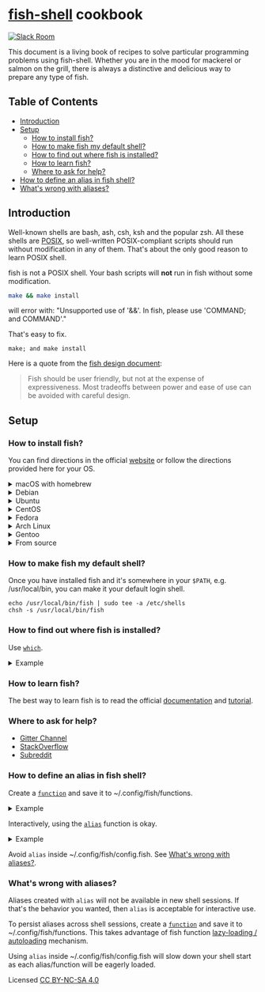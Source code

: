 # [fish-shell](https://github.com/fish-shell/fish-shell) cookbook

[![Slack Room](https://fisherman-wharf.herokuapp.com/badge.svg)](https://fisherman-wharf.herokuapp.com)

This document is a living book of recipes to solve particular programming problems using fish-shell. Whether you are in the mood for mackerel or salmon on the grill, there is always a distinctive and delicious way to prepare any type of fish.

## Table of Contents
* [Introduction](#introduction)
* [Setup](#setup)
  * [How to install fish?](#how-to-install-fish)
  * [How to make fish my default shell?](#how-to-make-fish-my-default-shell)
  * [How to find out where fish is installed?](#how-to-find-out-where-fish-is-installed)
  * [How to learn fish?](#how-to-learn-fish)
  * [Where to ask for help?](#where-to-ask-for-help)
* [How to define an alias in fish shell?](#how-to-define-an-alias-in-fish-shell)
* [What's wrong with aliases?](#whats-wrong-with-aliases)

## Introduction
Well-known shells are bash, ash, csh, ksh and the popular zsh. All these shells are [POSIX](https://en.wikipedia.org/wiki/POSIX), so well-written POSIX-compliant scripts should run without modification in any of them. That's about the only good reason to learn POSIX shell.

fish is not a POSIX shell. Your bash scripts will **not** run in fish without some modification.

```sh
make && make install
```

will error with: "Unsupported use of '&&'. In fish, please use 'COMMAND; and COMMAND'."

That's easy to fix.

```fish
make; and make install
```

Here is a quote from the [fish design document](http://fishshell.com/docs/current/design.html):

> Fish should be user friendly, but not at the expense of expressiveness. Most tradeoffs between power and ease of use can be avoided with careful design.

## Setup
### How to install fish?

You can find directions in the official [website](https://fishshell.com) or follow the directions provided here for your OS.

<details>
<summary>macOS with homebrew</summary>

```bash
brew update && brew install fish
```
</details>

<details>
<summary>Debian</summary>

```bash
wget http://download.opensuse.org/repositories/shells:fish:release:2/Debian_8.0/Release.key
apt-key add - < Release.key
echo 'deb http://download.opensuse.org/repositories/shells:/fish:/release:/2/Debian_8.0/ /' >> /etc/apt/sources.list.d/fish.list
apt-get update
apt-get install fish
```
</details>


<details>
<summary>Ubuntu</summary>

```bash
sudo apt-add-repository ppa:fish-shell/release-2
sudo apt-get update
sudo apt-get install fish
```
</details>

<details>
<summary>CentOS</summary>

```bash
cd /etc/yum.repos.d/
wget http://download.opensuse.org/repositories/shells:fish:release:2/CentOS_7/shells:fish:release:2.repo
yum install fish
```
</details>

<details>
<summary>Fedora</summary>

```bash
cd /etc/yum.repos.d/
wget http://download.opensuse.org/repositories/shells:fish:release:2/Fedora_23/shells:fish:release:2.repo
yum install fish
```
</details>


<details>
<summary>Arch Linux</summary>

```bash
pacman -S fish
```
</details>


<details>
<summary>Gentoo</summary>

```bash
emerge fish
```
</details>

<details>
<summary>From source</summary>

```bash
sudo apt-get -y install git gettext automake autoconf ncurses-dev build-essential libncurses5-dev

git clone -q --depth 1 https://github.com/fish-shell/fish-shell
cd fish-shell
autoreconf && ./configure
make && sudo make install
```
</details>

### How to make fish my default shell?
Once you have installed fish and it's somewhere in your `$PATH`, e.g. /usr/local/bin, you can make it your default login shell.

```fish
echo /usr/local/bin/fish | sudo tee -a /etc/shells
chsh -s /usr/local/bin/fish
```

### How to find out where fish is installed?

Use [`which`](https://linux.die.net/man/1/which).

<details>
<summary>Example</summary>

```fish
which fish
/usr/local/bin/fish
```
</details>

### How to learn fish?
The best way to learn fish is to read the official [documentation](http://fishshell.com/docs/current/index.html) and [tutorial](http://fishshell.com/docs/current/tutorial.html).

### Where to ask for help?
* [Gitter Channel](https://gitter.im/fish-shell/fish-shell)
* [StackOverflow](http://stackoverflow.com/questions/tagged/fish)
* [Subreddit](https://www.reddit.com/r/fishshell/)

### How to define an alias in fish shell?

Create a [`function`](http://fishshell.com/docs/current/commands.html#function) and save it to ~/.config/fish/functions.

<details>
<summary>Example</summary>

```fish
function rimraf
    rm -rf $argv
end
```
</details>

Interactively, using the [`alias`](http://fishshell.com/docs/current/commands.html#alias) function is okay.

<details>
<summary>Example</summary>

```fish
alias rimraf "rm -rf"
```
</details>

Avoid `alias` inside ~/.config/fish/config.fish. See [What's wrong with aliases?](#whats-wrong-with-aliases).

### What's wrong with aliases?
Aliases created with `alias` will not be available in new shell sessions. If that's the behavior you wanted, then `alias` is acceptable for interactive use.

To persist aliases across shell sessions, create a [`function`](http://fishshell.com/docs/current/commands.html#function) and save it to ~/.config/fish/functions. This takes advantage of fish function [lazy-loading / autoloading](http://fishshell.com/docs/current/tutorial.html#tut_autoload) mechanism.

Using `alias` inside ~/.config/fish/config.fish will slow down your shell start as each alias/function will be eagerly loaded.


Licensed [CC BY-NC-SA 4.0](http://creativecommons.org/licenses/by-nc-sa/4.0/)


<!--
<details>
<summary>Template</summary>
</details>
-->
